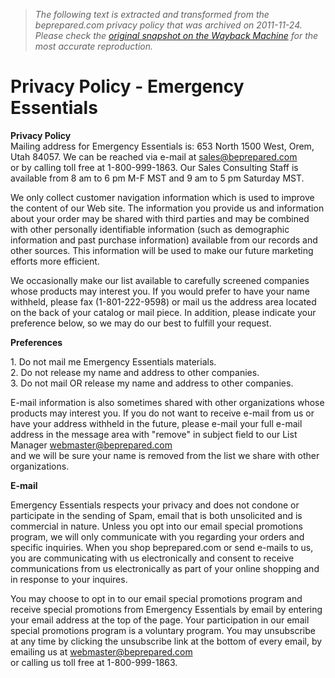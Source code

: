 > *The following text is extracted and transformed from the beprepared.com privacy policy that was archived on 2011-11-24. Please check the [original snapshot on the Wayback Machine](https://web.archive.org/web/20111124034356id_/http%3A//beprepared.com/article.asp_Q_ai_E_241_A_c2a_E_bn_A_name_E_PrivacyPolicy) for the most accurate reproduction.*

# Privacy Policy - Emergency Essentials

**Privacy Policy**  
Mailing address for Emergency Essentials is: 653 North 1500 West, Orem, Utah 84057. We can be reached via e-mail at [sales@beprepared.com](mailto:sales@beprepared.com)  
or by calling toll free at 1-800-999-1863. Our Sales Consulting Staff is available from 8 am to 6 pm M-F MST and 9 am to 5 pm Saturday MST. 

We only collect customer navigation information which is used to improve the content of our Web site. The information you provide us and information about your order may be shared with third parties and may be combined with other personally identifiable information (such as demographic information and past purchase information) available from our records and other sources. This information will be used to make our future marketing efforts more efficient.

We occasionally make our list available to carefully screened companies whose products may interest you. If you would prefer to have your name withheld, please fax (1-801-222-9598) or mail us the address area located on the back of your catalog or mail piece. In addition, please indicate your preference below, so we may do our best to fulfill your request.

**Preferences**

1\. Do not mail me Emergency Essentials materials.  
2\. Do not release my name and address to other companies.  
3\. Do not mail OR release my name and address to other companies.

E-mail information is also sometimes shared with other organizations whose products may interest you. If you do not want to receive e-mail from us or have your address withheld in the future, please e-mail your full e-mail address in the message area with "remove" in subject field to our List Manager [webmaster@beprepared.com](mailto:webmaster@beprepared.com)  
and we will be sure your name is removed from the list we share with other organizations. 

**E-mail**

Emergency Essentials respects your privacy and does not condone or participate in the sending of Spam, email that is both unsolicited and is commercial in nature. Unless you opt into our email special promotions program, we will only communicate with you regarding your orders and specific inquiries. When you shop beprepared.com or send e-mails to us, you are communicating with us electronically and consent to receive communications from us electronically as part of your online shopping and in response to your inquires.

You may choose to opt in to our email special promotions program and receive special promotions from Emergency Essentials by email by entering your email address at the top of the page. Your participation in our email special promotions program is a voluntary program. You may unsubscribe at any time by clicking the unsubscribe link at the bottom of every email, by emailing us at [webmaster@beprepared.com](mailto:webmaster@beprepared.com)  
or calling us toll free at 1-800-999-1863. 
